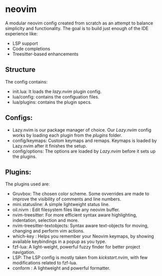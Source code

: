 # neovim

A modular neovim config created from scratch as an attempt to balance simplicity and functionality. 
The goal is to build just enough of the IDE experience like: 

- LSP support
- Code completions
- Treesitter-based enhancements

## Structure

The config contains: 
- init.lua: It loads the *lazy.nvim* plugin config.
- lua/config: contains the configuation files.
- lua/plugins: contains the plugin specs.

## Configs:

- Lazy.nvim is our package manager of choice. Our *Lazy.nvim* config works by loading each plugin from the *plugins* folder.
- config/keymaps: Custom keymaps and remaps. Keymaps is loaded by Lazy.nvim after it finishes the setup.
- config/options: The options are loaded by *Lazy.nvim* before it sets up the plugins. 

## Plugins:

The plugins used are:
- Gruvbox: The chosen color scheme. Some ovverrides are made to improve the visibility of comments and line numbers.
- mini.statusline: A simple lightweight status line.
- oil.nivm : Edit filesystem files like any neovim buffer.
- nvim-treesitter: For more efficient syntax aware highlighting, indentation, selection and more.
- nvim-treesitter-textobjects: Syntax aware text-objects for moving, changing and perform vim actions.
- which-key : Helps you remember your Neovim keymaps, by showing available keybindings in a popup as you type.
- fzf-lua: A light-weight, powerful fuzzy finder for better project navigation.
- LSP: The LSP config is mostly taken from *kickstart.nvim*, with few modifications related to fzf-lua.
- conform : A lightweight and powerful formatter.
 
